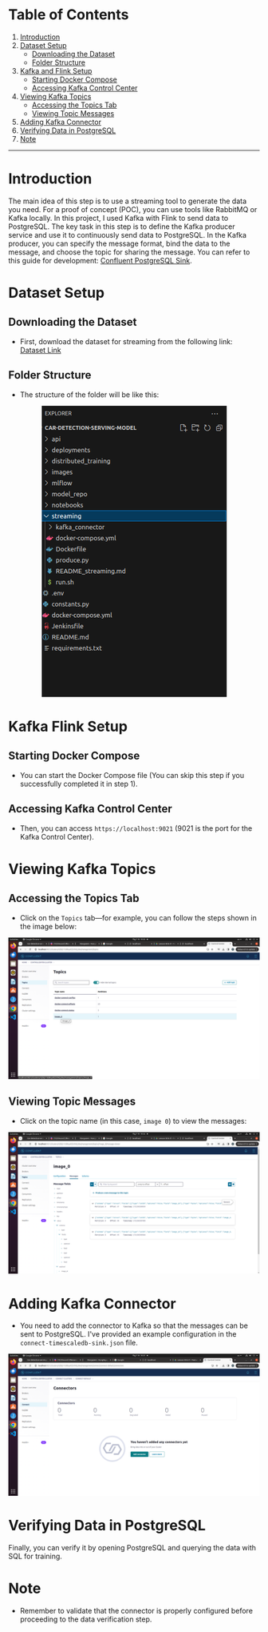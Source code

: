 # Table of Contents
1. [Introduction](#introduction)
2. [Dataset Setup](#dataset-setup)
   - [Downloading the Dataset](#downloading-the-dataset)
   - [Folder Structure](#folder-structure)
3. [Kafka and Flink Setup](#kafka-and-flink-setup)
   - [Starting Docker Compose](#starting-docker-compose)
   - [Accessing Kafka Control Center](#accessing-kafka-control-center)
4. [Viewing Kafka Topics](#viewing-kafka-topics)
   - [Accessing the Topics Tab](#accessing-the-topics-tab)
   - [Viewing Topic Messages](#viewing-topic-messages)
5. [Adding Kafka Connector](#adding-kafka-connector)
6. [Verifying Data in PostgreSQL](#verifying-data-in-postgresql)
7. [Note](#note)

---

# Introduction
The main idea of this step is to use a streaming tool to generate the data you need. For a proof of concept (POC), you can use tools like RabbitMQ or Kafka locally. In this project, I used Kafka with Flink to send data to PostgreSQL. The key task in this step is to define the Kafka producer service and use it to continuously send data to PostgreSQL. In the Kafka producer, you can specify the message format, bind the data to the message, and choose the topic for sharing the message. You can refer to this guide for development: [Confluent PostgreSQL Sink](https://docs.confluent.io/cloud/current/connectors/cc-postgresql-sink.html#step-6-check-the-results-in-postgresql).

# Dataset Setup

## Downloading the Dataset
- First, download the dataset for streaming from the following link: [Dataset Link](https://drive.google.com/drive/folders/12ncEAoWT_kwuPT8YRdFysqgS54XJwre7?usp=drive_link)

## Folder Structure
- The structure of the folder will be like this:

<div align="center">
  <img src="https://github.com/HungNguyenDev1511/Car-detection-serving-model/blob/refactor/images/structure_data.png" alt="Structure Data Folder">
</div>

# Kafka Flink Setup

## Starting Docker Compose
- You can start the Docker Compose file (You can skip this step if you successfully completed it in step 1).

## Accessing Kafka Control Center
- Then, you can access `https://localhost:9021` (9021 is the port for the Kafka Control Center).

# Viewing Kafka Topics

## Accessing the Topics Tab
- Click on the `Topics` tab—for example, you can follow the steps shown in the image below:

![Topic Tab](https://github.com/HungNguyenDev1511/Car-detection-serving-model/blob/refactor/images/topic_tab.png)

## Viewing Topic Messages
- Click on the topic name (in this case, `image 0`) to view the messages:

![Message](https://github.com/HungNguyenDev1511/Car-detection-serving-model/blob/refactor/images/messenger.png)

# Adding Kafka Connector
- You need to add the connector to Kafka so that the messages can be sent to PostgreSQL. I've provided an example configuration in the `connect-timescaledb-sink.json` file.

![Connector](https://github.com/HungNguyenDev1511/Car-detection-serving-model/blob/refactor/images/connector.png)

# Verifying Data in PostgreSQL
Finally, you can verify it by opening PostgreSQL and querying the data with SQL for training.

# Note
- Remember to validate that the connector is properly configured before proceeding to the data verification step.
